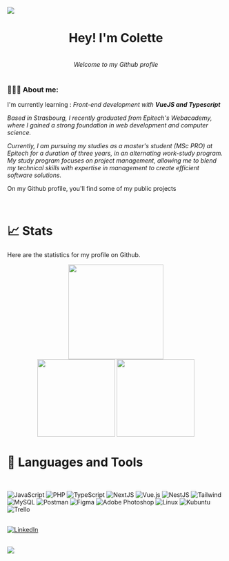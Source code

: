 ![](https://github.com/halfrost/halfrost/blob/master/icons/header_1.png)
<br/>
<div align="center"><b><h1> Hey! I'm Colette </h1></b></div><br>
<div align="center"><i> Welcome to my Github profile </i></div><br>

<div align="left">
  <h3 >👨🏽‍💻 About me:</h3>
  <p>I'm currently learning : <i>Front-end development with <b>VueJS and Typescript</b>
  </br>
    <p>Based in Strasbourg, I recently graduated from Epitech's Webacademy, where I gained a strong foundation in web development and computer science.</p>
  Currently, I am pursuing my studies as a master's student (MSc PRO) at Epitech for a duration of three years, in an alternating work-study program. My study program focuses on project management, allowing me to blend my technical skills with expertise in management to create efficient software solutions.</i></p>
  <p>On my Github profile, you'll find some of my public projects<p>
 </div><br>

  
# **📈 Stats**
Here are the statistics for my profile on Github.

<div align="center">
    <picture>
        <img src="https://streak-stats.demolab.com?user=leily67&hide_border=true&background=00000000&theme=radical" height="220px"/>
    </picture>
</div>

<div align="center">
    <picture>
        <img src="https://github-readme-stats.vercel.app/api?username=leily67&show_icons=true&count_private=true&custom_title=Leily's%20GitHub%20Stats&hide_border=true&theme=radical&bg_color=00000000&hide=issues" height="180px"/>
    </picture>
    <picture>
        <img src="https://github-readme-stats.vercel.app/api/top-langs/?username=leily67&layout=compact&hide_border=true&langs_count=10&exclude_repo=TIMEG&theme=radical&bg_color=00000000&hide=php,html" height="180px"/>
    </picture>
</div>

# **🏅 Languages and Tools**
<br>


![JavaScript](https://img.shields.io/badge/javascript-%23323330.svg?style=for-the-badge&logo=javascript&logoColor=%23F7DF1E)
![PHP](https://img.shields.io/badge/php-%23777BB4.svg?style=for-the-badge&logo=php&logoColor=white)
![TypeScript](https://img.shields.io/badge/typescript-%23007ACC.svg?style=for-the-badge&logo=typescript&logoColor=white)
![NextJS](https://img.shields.io/badge/next.js-000000?style=for-the-badge&logo=nextdotjs&logoColor=white)
![Vue.js](https://img.shields.io/badge/vuejs-%2335495e.svg?style=for-the-badge&logo=vuedotjs&logoColor=%234FC08D)
![NestJS](https://img.shields.io/badge/nestjs-%23E0234E.svg?style=for-the-badge&logo=nestjs&logoColor=white)
![Tailwind](https://img.shields.io/badge/Tailwind_CSS-38B2AC?style=for-the-badge&logo=tailwind-css&logoColor=white)
![MySQL](https://img.shields.io/badge/MySQL-005C84?style=for-the-badge&logo=mysql&logoColor=white)
![Postman](https://img.shields.io/badge/Postman-FF6C37?style=for-the-badge&logo=Postman&logoColor=white)
![Figma](https://img.shields.io/badge/figma-%23F24E1E.svg?style=for-the-badge&logo=figma&logoColor=white)
![Adobe Photoshop](https://img.shields.io/badge/adobe%20photoshop-%2331A8FF.svg?style=for-the-badge&logo=adobe%20photoshop&logoColor=white)
![Linux](https://img.shields.io/badge/Linux-FCC624?style=for-the-badge&logo=linux&logoColor=black)
![Kubuntu](https://img.shields.io/badge/-KUbuntu-%230079C1?style=for-the-badge&logo=kubuntu&logoColor=white)
![Trello](https://img.shields.io/badge/Trello-%23026AA7.svg?style=for-the-badge&logo=Trello&logoColor=white)

##

<a href= "https://www.linkedin.com/in/colette-oswald/"> ![LinkedIn](https://img.shields.io/badge/linkedin-%230077B5.svg?style=for-the-badge&logo=linkedin&logoColor=white) </a> <br/>
<br/>


![](https://raw.githubusercontent.com/trinib/trinib/82213791fa9ff58d3ca768ddd6de2489ec23ffca/images/footer.svg)
